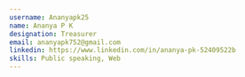 ```yaml
---
username: Ananyapk25
name: Ananya P K
designation: Treasurer
email: ananyapk752@gmail.com
linkedin: https://www.linkedin.com/in/ananya-pk-52409522b
skills: Public speaking, Web
---
```

